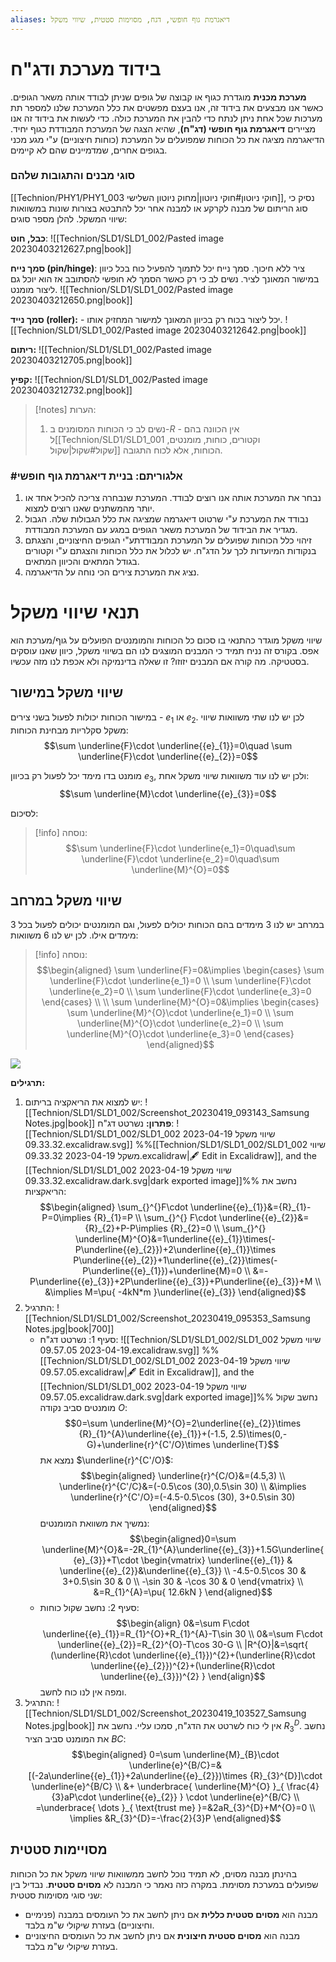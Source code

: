 ```yaml
---
aliases: דיאגרמת גוף חופשי, דגח, מסוימות סטטית, שיווי משקל
---
```

# בידוד מערכת ודג"ח

**מערכת מכנית** מוגדרת כגוף או קבוצה של גופים שניתן לבודד אותה משאר הגופים. כאשר אנו מבצעים את בידוד זה, אנו בעצם מפשטים את כלל המערכת שלנו למספר תת מערכות שכל אחת ניתן לנתח כדי להבין את המערכת כולה.
כדי לעשות את בידוד זה אנו מציירים **דיאגרמת גוף חופשי (דג"ח)**, שהיא הצגה של המערכת המבודדת כגוף יחיד. הדיאגרמה מציגה את כל הכוחות שמפועלים על המערכת (כוחות חיצוניים) ע"י מגע מכני בגופים אחרים, שמדמיינים שהם לא קיימים.


### סוגי מבנים והתגובות שלהם
[[Technion/PHY1/PHY1_003 חוקי ניוטון#חוקי ניוטון|מחוק ניוטון השלישי]], נסיק כי סוג הריתום של מבנה לקרקע או למבנה אחר יכל להתבטא בצורות שונות במשוואות שיווי המשקל. להלן מספר סוגים:

**כבל, חוט**:
![[Technion/SLD1/SLD1_002/Pasted image 20230403212627.png|book]]

**סמך נייח (pin/hinge)**: ציר ללא חיכוך. סמך נייח יכל לתמוך להפעיל כוח בכל כיוון במישור המאונך לציר. נשים לב כי רק כאשר הסמך לא חופשי להסתובב אז הוא יוכל גם ליצור מומנט.
![[Technion/SLD1/SLD1_002/Pasted image 20230403212650.png|book]]

**סמך נייד (roller):** - יכל ליצור בכוח רק בכיוון המאונך למישור המחזיק אותו.
![[Technion/SLD1/SLD1_002/Pasted image 20230403212642.png|book]]

**ריתום:**
![[Technion/SLD1/SLD1_002/Pasted image 20230403212705.png|book]]

**קפיץ:**
![[Technion/SLD1/SLD1_002/Pasted image 20230403212732.png|book]]

>[!notes] הערות:
>1. נשים לב כי הכוחות המסומנים ב-$R$ - אין הכוונה בהם ל[[Technion/SLD1/SLD1_001 וקטורים, כוחות, מומנטים, שקול#שקול|שקול]] הכוחות, אלא לכוח התגובה.

### #אלגוריתם: בניית דיאגרמת גוף חופשי
1. נבחר את המערכת אותה אנו רוצים לבודד. המערכת שנבחרה צריכה להכיל אחד או יותר מהמשתנים שאנו רוצים למצוא.
2. נבודד את המערכת ע"י שרטוט דיאגרמה שמציגה את כלל הגבולות שלה. הגבול מגדיר את הבידוד של המערכת משאר הגופים במגע עם המערכת המבודדת.
3. זיהוי כלל הכוחות שפועלים על המערכת המבודדתע"י הגופים החיצוניים, והצגתם בנקודות המיועדות לכך על הדג"ח. יש לכלול את כלל הכוחות והצגתם ע"י וקטורים בגודל המתאים והכיוון המתאים.
4. נציג את המערכת צירים הכי נוחה על הדיאגרמה.

# תנאי שיווי משקל
שיווי משקל מוגדר כהתנאי בו סכום כל הכוחות והמומנטים הפועלים על גוף/מערכת הוא אפס. בקורס זה נניח תמיד כי המבנים המוצגים לנו הם בשיווי משקל, כיוון שאנו עוסקים בסטטיקה. מה קורה אם המבנים יזוזו? זו שאלה בדינמיקה ולא אכפת לנו מזה עכשיו.
## שיווי משקל במישור

במישור הכוחות יכולות לפעול בשני צירים - ${e}_{1}$ או ${e}_{2}$. לכן יש לנו שתי משוואות שיווי משקל סקלריות מבחינת הכוחות:
$$\sum \underline{F}\cdot \underline{{e}_{1}}=0\quad \sum \underline{F}\cdot \underline{{e}_{2}}=0$$

מומנט בדו מימד יכל לפעול רק בכיוון ${e}_{3}$, ולכן יש לנו עוד משוואות שיווי משקל אחת:
$$\sum \underline{M}\cdot \underline{{e}_{3}}=0$$

לסיכום:
>[!info] נוסחה:
>$$\sum \underline{F}\cdot \underline{e_1}=0\quad\sum \underline{F}\cdot \underline{e_2}=0\quad\sum \underline{M}^{O}=0$$

## שיווי משקל במרחב
במרחב יש לנו 3 מימדים בהם הכוחות יכולים לפעול, וגם המומנטים יכולים לפעול בכל 3 מימדים אילו. לכן יש לנו 6 משוואות:
>[!info] נוסחה:
>$$\begin{aligned}
\sum \underline{F}=0&\implies \begin{cases}
\sum \underline{F}\cdot \underline{e_1}=0 \\
\sum \underline{F}\cdot \underline{e_2}=0 \\
\sum \underline{F}\cdot \underline{e_3}=0
\end{cases} \\ \\
\sum \underline{M}^{O}=0&\implies \begin{cases}
\sum \underline{M}^{O}\cdot \underline{e_1}=0 \\
\sum \underline{M}^{O}\cdot \underline{e_2}=0 \\
\sum \underline{M}^{O}\cdot \underline{e_3}=0
\end{cases}
\end{aligned}$$

![](https://www.youtube.com/watch?v=M2w3NZzPwOM)


**תרגילים:**
1. יש למצוא את הריאקציה בריתום:
	![[Technion/SLD1/SLD1_002/Screenshot_20230419_093143_Samsung Notes.jpg|book]]
	**פתרון:**
	נשרטט דג"ח:
	![[Technion/SLD1/SLD1_002/SLD1_002 שיווי משקל 2023-04-19 09.33.32.excalidraw.svg]]
	%%[[Technion/SLD1/SLD1_002/SLD1_002 שיווי משקל 2023-04-19 09.33.32.excalidraw|🖋 Edit in Excalidraw]], and the [[Technion/SLD1/SLD1_002 שיווי משקל 2023-04-19 09.33.32.excalidraw.dark.svg|dark exported image]]%%
	נחשב את הריאקציות:
	$$\begin{aligned}
\sum_{}^{}F\cdot \underline{{e}_{1}}&={R}_{1}-P=0\implies {R}_{1}=P \\
\sum_{}^{} F\cdot \underline{{e}_{2}}&={R}_{2}+P-P\implies {R}_{2}=0 \\
\sum_{}^{} \underline{M}^{O}&=1\underline{{e}_{1}}\times(-P\underline{{e}_{2}})+2\underline{{e}_{1}}\times P\underline{{e}_{2}}+1\underline{{e}_{2}}\times(-P\underline{{e}_{1}})+\underline{M}=0 \\
&=-P\underline{{e}_{3}}+2P\underline{{e}_{3}}+P\underline{{e}_{3}}+M \\
&\implies M=\pu{ -4kN*m }\underline{{e}_{3}}
\end{aligned}$$
2. התרגיל:
	![[Technion/SLD1/SLD1_002/Screenshot_20230419_095353_Samsung Notes.jpg|book|700]]
	- סעיף 1:
		נשרטט דג"ח:
		![[Technion/SLD1/SLD1_002/SLD1_002 שיווי משקל 2023-04-19 09.57.05.excalidraw.svg]]
		%%[[Technion/SLD1/SLD1_002/SLD1_002 שיווי משקל 2023-04-19 09.57.05.excalidraw|🖋 Edit in Excalidraw]], and the [[Technion/SLD1/SLD1_002 שיווי משקל 2023-04-19 09.57.05.excalidraw.dark.svg|dark exported image]]%%
		נחשב שקול מומנטים סביב נקודה $O$:
		$$0=\sum \underline{M}^{O}=2\underline{{e}_{2}}\times {R}_{1}^{A}\underline{{e}_{1}}+(-1.5, 2.5)\times(0,-G)+\underline{r}^{C'/O}\times \underline{T}$$
		נמצא את $\underline{r}^{C'/O}$:
		$$\begin{aligned}
		\underline{r}^{C/O}&=(4.5,3) \\
		\underline{r}^{C'/C}&=(-0.5\cos (30),0.5\sin 30) \\
		&\implies \underline{r}^{C'/O}=(-4.5-0.5\cos (30), 3+0.5\sin 30)
		\end{aligned}$$
		נמשיך את משוואת המומנטים:
		$$\begin{aligned}0=\sum \underline{M}^{O}&=-2R_{1}^{A}\underline{{e}_{3}}+1.5G\underline{{e}_{3}}+T\cdot \begin{vmatrix}
		\underline{{e}_{1}} & \underline{{e}_{2}}&\underline{{e}_{3}} \\
		-4.5-0.5\cos 30 & 3+0.5\sin 30 & 0 \\
		-\sin 30 & -\cos 30 & 0
		\end{vmatrix} \\
		&=R_{1}^{A}=\pu{ 12.6kN }
		\end{aligned}$$
	- סעיף 2:
		נחשב שקול כוחות:
		$$\begin{align}
		0&=\sum F\cdot \underline{{e}_{1}}=R_{1}^{O}+R_{1}^{A}-T\sin 30 \\
		0&=\sum F\cdot \underline{{e}_{2}}=R_{2}^{O}-T\cos 30-G \\
		|R^{O}|&=\sqrt{ (\underline{R}\cdot \underline{{e}_{1}})^{2}+(\underline{R}\cdot \underline{{e}_{2}})^{2}+(\underline{R}\cdot \underline{{e}_{3}})^{2} }
		\end{align}$$
		ומפה אין לנו כוח לחשב.
3. התרגיל:
	![[Technion/SLD1/SLD1_002/Screenshot_20230419_103527_Samsung Notes.jpg|book]]
	אין לי כוח לשרטט את הדג"ח, סמכו עליי. נחשב את $R_{3}^{D}$.
	נחשב את המומנט סביב הציר $BC$:
	$$\begin{aligned}
0=\sum \underline{M}_{B}\cdot \underline{e}^{B/C}=&[(-2a\underline{{e}_{1}}+2a\underline{{e}_{2}})\times {R}_{3}^{D}]\cdot \underline{e}^{B/C} \\
 &+ \underbrace{ \underline{M}^{O} }_{ \frac{4}{3}aP\cdot \underline{{e}_{2}} } \cdot \underline{e}^{B/C} \\
=\underbrace{ \dots }_{ \text{trust me} }=&2aR_{3}^{D}+M^{O}=0 \\
\implies &R_{3}^{D}=-\frac{2}{3}P
\end{aligned}$$

## מסויימות סטטית
בהינתן מבנה מסוים, לא תמיד נוכל לחשב ממשוואות שיווי משקל את כל הכוחות שפועלים במערכת מסוימת. במקרה כזה נאמר כי המבנה לא **מסוים סטטית**. נבדיל בין שני סוגי מסוימות סטטית:

- מבנה הוא **מסוים סטטית כללית** אם ניתן לחשב את כל העומסים במבנה (פנימיים וחיצוניים) בעזרת שיקולי ש"מ בלבד.
- מבנה הוא **מסוים סטטית חיצונית** אם ניתן לחשב את כל העומסים החיצוניים בעזרת שיקולי ש"מ בלבד.
